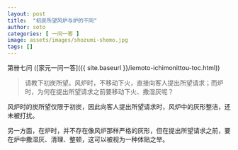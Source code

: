 ```yaml
---
layout: post
title:  "初炭所望风炉与炉的不同"
author: soto
categories: [ 一问一答 ]
image: assets/images/shozumi-shomo.jpg
tags: []
---
```


第卌七问 ([家元一问一答]({{ site.baseurl }}/iemoto-ichimonittou-toc.html))

> 请教下初炭所望。风炉时，不移动下火，直接向客人提出所望请求；而炉时，为何在提出所望请求之前要移动下火、撒湿灰呢？

风炉时的炭所望仅限于初炭，因此向客人提出所望请求时，风炉中的灰形整洁，还未被打扰。

另一方面，在炉时，并不存在像风炉那样严格的灰形，但在提出所望请求之前，要在炉中撒湿灰、清理、整顿，这可以被视为一种体贴之举。
